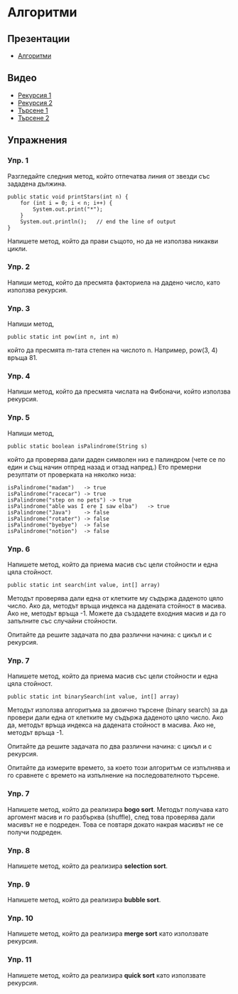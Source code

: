 # Алгоритми

## Презентации
* [Алгоритми](https://docs.google.com/presentation/d/1dmXEy40qwlX59HFWfZVeAX3LrM8GFvquCrjYyEANyVo/edit?usp=sharing)

## Видео
* [Рекурсия 1](https://youtu.be/Xa-1gx0WY2s)
* [Рекурсия 2](https://youtu.be/LOJ6fiJPIJM)
* [Търсене 1](https://youtu.be/yzQ6Ul7pLZA)
* [Търсене 2](https://youtu.be/a5oGd4gANvU)

## Упражнения

### Упр. 1
Разгледайте следния метод, който отпечатва линия от звезди със зададена дължина. 
~~~
public static void printStars(int n) {
    for (int i = 0; i < n; i++) {
        System.out.print("*");
    }
    System.out.println();   // end the line of output
}
~~~
Напишете метод, който да прави същото, но да не използва никакви цикли.

### Упр. 2
Напиши метод, който да пресмята факториела на дадено число, като използва рекурсия.

### Упр. 3
Напиши метод, 
~~~
public static int pow(int n, int m)
~~~
който да пресмята m-тата степен на числото n. Например, pow(3, 4) връща 81.

### Упр. 4
Напиши метод, който да пресмята числата на Фибоначи, който използва рекурсия. 

### Упр. 5
Напиши метод,
~~~
public static boolean isPalindrome(String s)
~~~
който да проверява дали даден символен низ е палиндром (чете се по един и същ начин отпред назад и отзад напред.) Ето премерни резултати от проверката на няколко низа:
~~~
isPalindrome("madam")	-> true
isPalindrome("racecar")	-> true
isPalindrome("step on no pets")	-> true
isPalindrome("able was I ere I saw elba")	-> true 
isPalindrome("Java")	-> false
isPalindrome("rotater")	-> false
isPalindrome("byebye")	-> false
isPalindrome("notion")	-> false
~~~

### Упр. 6
Напишете метод, който да приема масив със цели стойности и една цяла стойност. 
~~~
public static int search(int value, int[] array)
~~~
Методът проверява дали една от клетките му съдържа даденото цяло число. Ако да, методът връща индекса на дадената стойност в масива. Ако не, методът връща -1. Можете да създадете входния масив и да го запълните със случайни стойности.

Опитайте да решите задачата по два различни начина: с цикъл и с рекурсия. 


### Упр. 7
Напишете метод, който да приема масив със цели стойности и една цяла стойност. 
~~~
public static int binarySearch(int value, int[] array)
~~~
Методът използва алгоритъма за двоично търсене (binary search) за да провери дали една от клетките му съдържа даденото цяло число. Ако да, методът връща индекса на дадената стойност в масива. Ако не, методът връща -1.

Опитайте да решите задачата по два различни начина: с цикъл и с рекурсия. 

Опитайте да измерите времето, за което този алгоритъм се изпълнява и го сравнете с времето на изпълнение на последователното търсене.

### Упр. 7
Напишете метод, който да реализира **bogo sort**. Методът получава като аргомент масив и го разбърква (shuffle), след това проверява дали масивът не е подреден. Това се повтаря докато накрая масивът не се получи подреден.

### Упр. 8
Напишете метод, който да реализира **selection sort**. 


### Упр. 9
Напишете метод, който да реализира **bubble sort**.


### Упр. 10
Напишете метод, който да реализира **merge sort** като използвате рекурсия.  


### Упр. 11
Напишете метод, който да реализира **quick sort** като използвате рекурсия. 